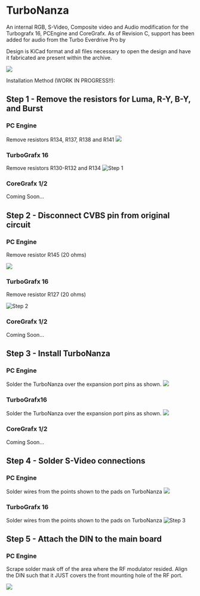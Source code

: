 # TurboNanza
An internal RGB, S-Video, Composite video and Audio modification for the Turbografx 16, PCEngine and CoreGrafx. As of Revision C, support has been added for audio from the Turbo Everdrive Pro by 

Design is KiCad format and all files necessary to open the design and have it fabricated are present within the archive.

![](/images/Board%20Render.jpg?raw=true "")

Installation Method (WORK IN PROGRESS!!):

## Step 1 - Remove the resistors for Luma, R-Y, B-Y, and Burst
### PC Engine
Remove resistors R134, R137, R138 and R141
![](/images/RevC%20-%20PCE%20Step%201%20-%20Resistors.png?raw=true "")

### TurboGrafx 16
Remove resistors R130-R132 and R134
![Step 1](/images/Assembly%20Step%201A.jpg?raw=true "Step 1")

### CoreGrafx 1/2
Coming Soon...

## Step 2 - Disconnect CVBS pin from original circuit
### PC Engine
Remove resistor R145 (20 ohms)

![](/images/RevC%20-%20PCE%20Step%202%20-%20CV%20Resistor.png?raw=true "")

### TurboGrafx 16
Remove resistor R127 (20 ohms)

![Step 2](/images/Assembly%20Step%202.jpg?raw=true "Step 2")

### CoreGrafx 1/2
Coming Soon...

## Step 3 - Install TurboNanza
### PC Engine
Solder the TurboNanza over the expansion port pins as shown.
![](/images/RevC%20-%20PCE%20Step%203%20-%20Board.jpg?raw=true "")

### TurboGrafx16
Solder the TurboNanza over the expansion port pins as shown.
![](/images/RevC%20-%20TG%20Step%203%20-%20Board.jpg?raw=true "")

### CoreGrafx 1/2
Coming Soon...

## Step 4 - Solder S-Video connections
### PC Engine
Solder wires from the points shown to the pads on TurboNanza
![](/images/RevC%20-%20PCE%20Step%204%20-%20SV%20Solder%20Points.png?raw=true "")

### TurboGrafx 16
Solder wires from the points shown to the pads on TurboNanza
![Step 3](/images/Assembly%20Step%203.jpg?raw=true "Step 3")

## Step 5 - Attach the DIN to the main board
### PC Engine
Scrape solder mask off of the area where the RF modulator resided. Align the DIN such that it JUST covers the front mounting hole of the RF port.

![](/images/Rev%20C%20-%20PCE%20Step%205%20-%20DIN.png?raw=true "")
